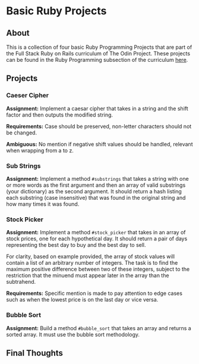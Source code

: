 # Basic Ruby Projects

## About

This is a collection of four basic Ruby Programming Projects that are part of
the Full Stack Ruby on Rails curriculum of The Odin Project. These projects can
be found in the Ruby Programming subsection of the curriculum [here](https://www.theodinproject.com/paths/full-stack-ruby-on-rails/courses/ruby-programming#basic-ruby-projects).

## Projects

### Caeser Cipher

**Assignment:** Implement a caesar cipher that takes in a string and the shift
factor and then outputs the modified string.

**Requirements:** Case should be preserved, non-letter characters should not be changed.

**Ambiguous:** No mention if negative shift values should be handled, relevant when
wrapping from a to z.

### Sub Strings

**Assignment:** Implement a method `#substrings` that takes a string with one or more words as the first argument and then an array of valid substrings (your dictionary) as the second argument. It should return a hash listing each substring (case insensitive) that was found in the original string and how many times it was found.

### Stock Picker

**Assignment:** Implement a method `#stock_picker` that takes in an array of stock prices, one for each hypothetical day. It should return a pair of days representing the best day to buy and the best day to sell.

For clarity, based on example provided, the array of stock values will contain a
list of an arbitrary number of integers. The task is to find the maximum positive difference between two of these integers, subject to the restriction that the minuend must appear later in the array than the subtrahend.

**Requirements:** Specific mention is made to pay attention to edge cases such as when the lowest price is on the last day or vice versa.

### Bubble Sort

**Assignment:** Build a method `#bubble_sort` that takes an array and returns a sorted array. It must use the bubble sort methodology.


## Final Thoughts
